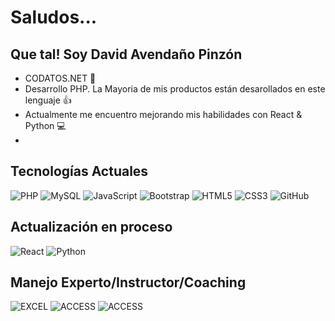 # Saludos...
## Que tal! Soy David Avendaño Pinzón
 - CODATOS.NET :office:
 - Desarrollo PHP. La Mayoria de mis productos están desarollados en este lenguaje :+1:
 - Actualmente me encuentro mejorando mis habilidades con React & Python :computer:
 - 
 
## Tecnologías Actuales
![PHP](https://img.shields.io/badge/PHP-777BB4?style=for-the-badge&logo=php&logoColor=white)
![MySQL](https://img.shields.io/badge/MySQL-00000F?style=for-the-badge&logo=mysql&logoColor=white)
![JavaScript](https://img.shields.io/badge/JavaScript-F7DF1E?style=for-the-badge&logo=javascript&logoColor=black)
![Bootstrap](https://img.shields.io/badge/Bootstrap-563D7C?style=for-the-badge&logo=bootstrap&logoColor=white)
![HTML5](https://img.shields.io/badge/HTML5-E34F26?style=for-the-badge&logo=html5&logoColor=white)
![CSS3](https://img.shields.io/badge/CSS3-1572B6?style=for-the-badge&logo=css3&logoColor=white)
![GitHub](https://img.shields.io/badge/GitHub-100000?style=for-the-badge&logo=github&logoColor=white)

## Actualización en proceso
![React](https://img.shields.io/badge/React-20232A?style=for-the-badge&logo=react&logoColor=61DAFB)
![Python](https://img.shields.io/badge/Python-14354C?style=for-the-badge&logo=python&logoColor=white)

## Manejo Experto/Instructor/Coaching
![EXCEL](https://img.shields.io/badge/Microsoft_Excel-217346?style=for-the-badge&logo=microsoft-excel&logoColor=white)
![ACCESS](https://img.shields.io/badge/Microsoft_Access-A4373A?style=for-the-badge&logo=microsoft-access&logoColor=white)
![ACCESS](https://img.shields.io/badge/Microsoft_Access-A4373A?style=for-the-badge&logo=microsoft-access&logoColor=white)

